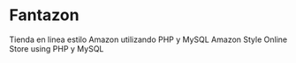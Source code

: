 # Fantazon
 Tienda en linea estilo Amazon utilizando PHP y MySQL
 Amazon Style Online Store using PHP y MySQL

